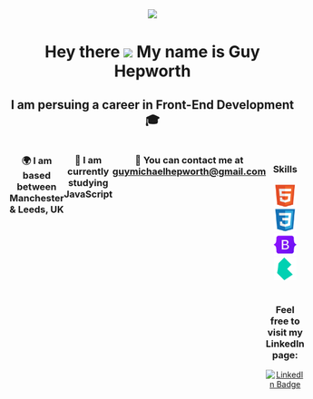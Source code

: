 <div id="header" align="center">
   <img width="200px" src="https://media.giphy.com/media/qUABlXKRRvfQobzIXp/giphy.gif"
  </div>
<h1>Hey there <img src="https://media.giphy.com/media/hvRJCLFzcasrR4ia7z/giphy.gif" width="30px"> My name is Guy Hepworth</h1>
<h2>I am persuing a career in Front-End Development 🎓</h2>
   <div style="display: flex;">
      <h3>🌍 I am based between Manchester & Leeds, UK</h3>
      <h3>🧠 I am currently studying JavaScript</h3>
      <h3>💬 You can contact me at <a href=mailto:“disha@uplers.com”>guymichaelhepworth@gmail.com</a></h3>
      <div><h1></h1>
      <h3>Skills</h3>
         <div>
           <img src="https://github.com/devicons/devicon/blob/master/icons/html5/html5-original.svg" title="HTML5" alt="HTML" width="40" height="40"/>
           <img src="https://github.com/devicons/devicon/blob/master/icons/css3/css3-original.svg"  title="CSS3" alt="CSS" width="40" height="40"/>
           <img src="https://github.com/devicons/devicon/blob/master/icons/bootstrap/bootstrap-original.svg"  title="Bootstrap" alt="" width="40" height="40"/>
           <img src="https://github.com/devicons/devicon/blob/master/icons/bulma/bulma-plain.svg"  title="Bulma" alt="Bulma" width="40"/>
         </div>
         <h1></h1>
          <h3>Feel free to visit my LinkedIn page:</h3>
   <a href="https://www.linkedin.com/in/guy-hepworth-a28480261">
    <img src="https://img.shields.io/badge/LinkedIn-blue?style=for-the-badge&logo=linkedin&logoColor=white" alt="LinkedIn Badge" height="35px"/>
      </a>


<!--
**Guycicle/Guycicle** is a ✨ _special_ ✨ repository because its `README.md` (this file) appears on your GitHub profile.

Here are some ideas to get you started:

- 🔭 I’m currently working on ...
- 🌱 I’m currently learning ...
- 👯 I’m looking to collaborate on ...
- 🤔 I’m looking for help with ...
- 💬 Ask me about ...
- 📫 How to reach me: ...
- 😄 Pronouns: ...
- ⚡ Fun fact: ...
-->
